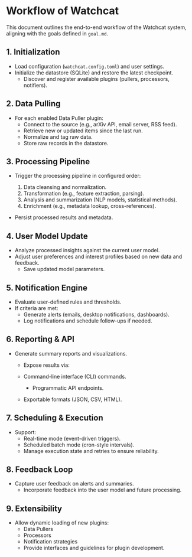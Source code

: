 # Workflow of Watchcat

This document outlines the end-to-end workflow of the Watchcat system, aligning with the goals defined in `goal.md`.

## 1. Initialization

- Load configuration (`watchcat.config.toml`) and user settings.
- Initialize the datastore (SQLite) and restore the latest checkpoint.
  - Discover and register available plugins (pullers, processors, notifiers).

## 2. Data Pulling

- For each enabled Data Puller plugin:
  - Connect to the source (e.g., arXiv API, email server, RSS feed).
  - Retrieve new or updated items since the last run.
  - Normalize and tag raw data.
  - Store raw records in the datastore.

## 3. Processing Pipeline

- Trigger the processing pipeline in configured order:
  1. Data cleansing and normalization.
  2. Transformation (e.g., feature extraction, parsing).
  3. Analysis and summarization (NLP models, statistical methods).
  4. Enrichment (e.g., metadata lookup, cross-references).

- Persist processed results and metadata.

## 4. User Model Update

- Analyze processed insights against the current user model.
- Adjust user preferences and interest profiles based on new data and feedback.
  - Save updated model parameters.

## 5. Notification Engine

- Evaluate user-defined rules and thresholds.
- If criteria are met:
  - Generate alerts (emails, desktop notifications, dashboards).
  - Log notifications and schedule follow-ups if needed.

## 6. Reporting & API

- Generate summary reports and visualizations.
  - Expose results via:

  - Command-line interface (CLI) commands.
    - Programmatic API endpoints.

  - Exportable formats (JSON, CSV, HTML).

## 7. Scheduling & Execution

- Support:
  - Real-time mode (event-driven triggers).
  - Scheduled batch mode (cron-style intervals).
  - Manage execution state and retries to ensure reliability.

## 8. Feedback Loop

- Capture user feedback on alerts and summaries.
  - Incorporate feedback into the user model and future processing.

## 9. Extensibility

- Allow dynamic loading of new plugins:
  - Data Pullers
  - Processors
  - Notification strategies
  - Provide interfaces and guidelines for plugin development.
